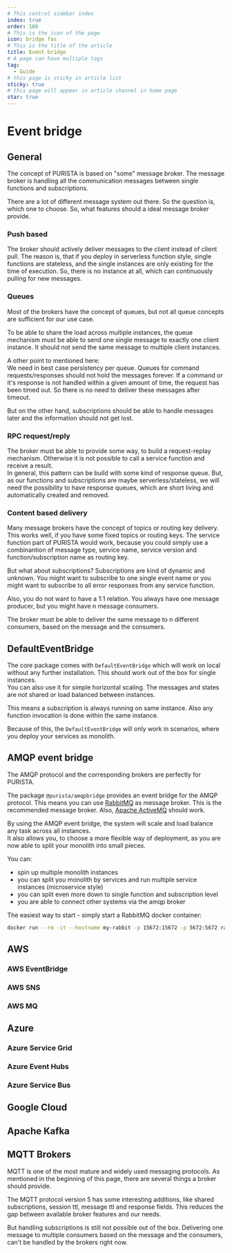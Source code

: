 ```yaml
---
# This control sidebar index
index: true
order: 100
# This is the icon of the page
icon: bridge fas
# This is the title of the article
title: Event bridge
# A page can have multiple tags
tag:
  - Guide
# this page is sticky in article list
sticky: true
# this page will appear in article channel in home page
star: true
---
```


# Event bridge

## General

The concept of PURISTA is based on "some" message broker. The message broker is handling all the communication messages between single functions and subscriptions.

There are a lot of different message system out there. So the question is, which one to choose. So, what features should a ideal message broker provide.

### Push based

The broker should actively deliver messages to the client instead of client pull. The reason is, that if you deploy in serverless function style, single functions are stateless, and the single instances are only existing for the time of execution. So, there is no instance at all, which can  continuously pulling for new messages.

### Queues

Most of the brokers have the concept of queues, but not all queue concepts are sufficient for our use case.

To be able to share the load across multiple instances, the queue mechanism must be able to send one single message to exactly one client instance. It should not send the same message to multiple client instances.

A other point to mentioned here:  
We need in best case persistency per queue. Queues for command requests/responses should not hold the messages forever. If a command or it's response is not handled within a given amount of time, the request has been timed out. So there is no need to deliver these messages after timeout.

But on the other hand, subscriptions should be able to handle messages later and the information should not get lost.

### RPC request/reply

The broker must be able to provide some way, to build a request-replay mechanism. Otherwise it is not possible to call a service function and receive a result.  
In general, this pattern can be build with some kind of response queue. But, as our functions and subscriptions are maybe serverless/stateless, we will need the possibility to have response queues, which are short living and automatically created and removed.

### Content based delivery

Many message brokers have the concept of topics or routing key delivery. This works well, if you have some fixed topics or routing keys. The service function part of PURISTA would work, because you could simply use a combinantion of message type, service name, service version and function/subscription name as routing key.

But what about subscriptions? Subscriptions are kind of dynamic and unknown. You might want to subscribe to one single event name or you might want to subscribe to all error responses from any service function.

Also, you do not want to have a 1:1 relation. You always have one message producer, but you might have n message consumers.

The broker must be able to deliver the same message to n different consumers, based on the message and the consumers.

## DefaultEventBridge

The core package comes with `DefaultEventBridge` which will work on local without any further installation. This should work out of the box for single instances.  
You can also use it for simple horizontal scaling. The messages and states are not shared or load balanced between instances.

This means a subscription is always running on same instance. Also any function invocation is done within the same instance.

Because of this, the `DefaultEventBridge` will only work in scenarios, where you deploy your services as monolith.

## AMQP event bridge

The AMQP protocol and the corresponding brokers are perfectly for PURISTA.

The package `@purista/amqpbridge` provides an event bridge for the AMQP protocol. This means you can use [RabbitMQ](https://www.rabbitmq.com) as message broker. This is the recommended message broker. Also, [Apache ActiveMQ](https://activemq.apache.org/) should work.

By using the AMQP event bridge, the system will scale and load balance any task across all instances.  
It also allows you, to choose a more flexible way of deployment, as you are now able to split your monolith into small pieces.

You can:

- spin up multiple monolith instances
- you can split you monolith by services and run multiple service instances (microservice style)
- you can split even more down to single function and subscription level
- you are able to connect other systems via the amqp broker

The easiest way to start - simply start a RabbitMQ docker container:

```sh
docker run --rm -it --hostname my-rabbit -p 15672:15672 -p 5672:5672 rabbitmq:3-management
```

## AWS

### AWS EventBridge

### AWS SNS

### AWS MQ

## Azure

### Azure Service Grid

### Azure Event Hubs

### Azure Service Bus

## Google Cloud

## Apache Kafka

## MQTT Brokers

MQTT is one of the most mature and widely used messaging protocols. As mentioned in the beginning of this page, there are several things a broker should provide.

The MQTT protocol version 5 has some interesting additions, like shared subscriptions, session ttl, message ttl and response fields. This reduces the gap between available broker features and our needs.

But handling subscriptions is still not possible out of the box. Delivering one message to multiple consumers based on the message and the consumers, can't be handled by the brokers right now.
